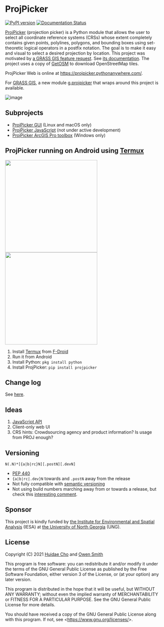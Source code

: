 # ProjPicker

[![PyPI version](https://badge.fury.io/py/projpicker.svg)](https://badge.fury.io/py/projpicker)
[![Documentation Status](https://readthedocs.org/projects/projpicker/badge/?version=latest)](https://projpicker.readthedocs.io/en/latest/?badge=latest)

[ProjPicker](https://github.com/HuidaeCho/projpicker) (projection picker) is a
Python module that allows the user to select all coordinate reference systems
(CRSs) whose extent completely contains given points, polylines, polygons, and
bounding boxes using set-theoretic logical operators in a postfix notation. The
goal is to make it easy and visual to select a desired projection by location.
This project was motivated by
[a GRASS GIS feature request](https://github.com/OSGeo/grass/issues/1253).
See [its documentation](https://projpicker.readthedocs.io/en/latest/).
The project uses a copy of [GetOSM](https://github.com/HuidaeCho/getosm) to
download OpenStreetMap tiles.

ProjPicker Web is online at https://projpicker.pythonanywhere.com/.

For [GRASS GIS](https://grass.osgeo.org/), a new module
[g.projpicker](https://grass.osgeo.org/grass78/manuals/addons/g.projpicker.html)
that wraps around this project is available.

![image](https://user-images.githubusercontent.com/7456117/126412749-f15a8da9-da87-4cc2-abdc-8eebc1572768.png)

## Subprojects

* [ProjPicker GUI](https://github.com/HuidaeCho/projpicker-gui) (Linux and macOS only)
* [ProjPicker JavaScript](https://github.com/HuidaeCho/projpicker-js) (not under active development)
* [ProjPicker ArcGIS Pro toolbox](https://github.com/HuidaeCho/projpicker-arcgispro) (Windows only)

## ProjPicker running on Android using [Termux](https://termux.com/)

<img src="https://user-images.githubusercontent.com/7456117/124205470-4bc0f180-daaf-11eb-9632-98068fbe7bde.png" width="300" /> <img src="https://user-images.githubusercontent.com/7456117/126957478-069742ea-b5d5-4a4c-a545-ba45dc2fe4ab.png" width="300" />

1. Install [Termux](https://termux.com/) from [F-Droid](https://f-droid.org/packages/com.termux/)
2. Run it from Android
3. Install Python: `pkg install python`
4. Install ProjPicker: `pip install projpicker`

## Change log

See [here](https://github.com/HuidaeCho/projpicker/blob/main/ChangeLog.md).

## Ideas

1. [JavaScript API](https://github.com/HuidaeCho/projpicker-js)
2. Client-only web UI
3. CRS hints: Crowdsourcing agency and product information? Is usage from PROJ enough?

## Versioning

`N(.N)*[{a|b|rc}N][.postN][.devN]`

* [PEP 440](https://www.python.org/dev/peps/pep-0440/)
* `{a|b|rc|.dev}N` towards and `.postN` away from the release
* Not fully compatible with [semantic versioning](https://semver.org/)
* Not using build numbers marching away from or towards a release, but check
  this [interesting
  comment](https://github.com/semver/semver/issues/51#issuecomment-9718111).

## Sponsor

This project is kindly funded by [the Institute for Environmental and Spatial
Analysis](https://ung.edu/institute-environmental-spatial-analysis/) (IESA) at
[the University of North Georgia](https://ung.edu/) (UNG).

## License

Copyright (C) 2021 [Huidae Cho](https://faculty.ung.edu/hcho/) and
                   [Owen Smith](https://www.gaderian.io/)

This program is free software: you can redistribute it and/or modify
it under the terms of the GNU General Public License as published by
the Free Software Foundation, either version 3 of the License, or
(at your option) any later version.

This program is distributed in the hope that it will be useful,
but WITHOUT ANY WARRANTY; without even the implied warranty of
MERCHANTABILITY or FITNESS FOR A PARTICULAR PURPOSE.  See the
GNU General Public License for more details.

You should have received a copy of the GNU General Public License
along with this program.  If not, see <<https://www.gnu.org/licenses/>>.

